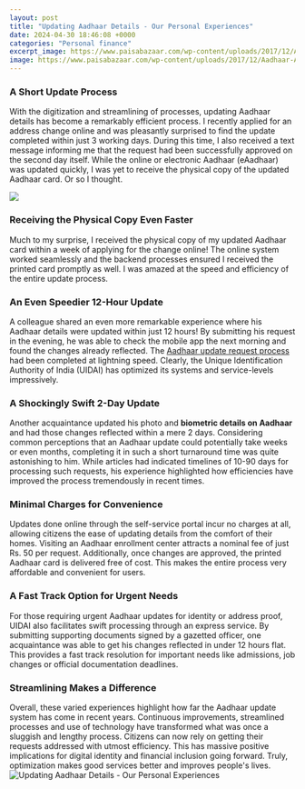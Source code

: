 ```yaml
---
layout: post
title: "Updating Aadhaar Details - Our Personal Experiences"
date: 2024-04-30 18:46:08 +0000
categories: "Personal finance"
excerpt_image: https://www.paisabazaar.com/wp-content/uploads/2017/12/Aadhaar-Address-update-using-Validation-Letter-g.png
image: https://www.paisabazaar.com/wp-content/uploads/2017/12/Aadhaar-Address-update-using-Validation-Letter-g.png
---
```


### A Short Update Process
With the digitization and streamlining of processes, updating Aadhaar details has become a remarkably efficient process. I recently applied for an address change online and was pleasantly surprised to find the update completed within just 3 working days. During this time, I also received a text message informing me that the request had been successfully approved on the second day itself. While the online or electronic Aadhaar (eAadhaar) was updated quickly, I was yet to receive the physical copy of the updated Aadhaar card. Or so I thought. 

![](https://www.kanakkupillai.com/learn/wp-content/uploads/2020/02/update-your-details-in-aadhaar-card.jpg)
### Receiving the Physical Copy Even Faster  
Much to my surprise, I received the physical copy of my updated Aadhaar card within a week of applying for the change online! The online system worked seamlessly and the backend processes ensured I received the printed card promptly as well. I was amazed at the speed and efficiency of the entire update process.
### An Even Speedier 12-Hour Update
A colleague shared an even more remarkable experience where his Aadhaar details were updated within just 12 hours! By submitting his request in the evening, he was able to check the mobile app the next morning and found the changes already reflected. The [Aadhaar update request process](https://store.fi.io.vn/you-can-never-go-wrong-add-to-stories-a-dog-schnauzer-1) had been completed at lightning speed. Clearly, the Unique Identification Authority of India (UIDAI) has optimized its systems and service-levels impressively. 
### A Shockingly Swift 2-Day Update  
Another acquaintance updated his photo and **biometric details on Aadhaar** and had those changes reflected within a mere 2 days. Considering common perceptions that an Aadhaar update could potentially take weeks or even months, completing it in such a short turnaround time was quite astonishing to him. While articles had indicated timelines of 10-90 days for processing such requests, his experience highlighted how efficiencies have improved the process tremendously in recent times.
### Minimal Charges for Convenience
Updates done online through the self-service portal incur no charges at all, allowing citizens the ease of updating details from the comfort of their homes. Visiting an Aadhaar enrollment center attracts a nominal fee of just Rs. 50 per request. Additionally, once changes are approved, the printed Aadhaar card is delivered free of cost. This makes the entire process very affordable and convenient for users.
### A Fast Track Option for Urgent Needs  
For those requiring urgent Aadhaar updates for identity or address proof, UIDAI also facilitates swift processing through an express service. By submitting supporting documents signed by a gazetted officer, one acquaintance was able to get his changes reflected in under 12 hours flat. This provides a fast track resolution for important needs like admissions, job changes or official documentation deadlines.
### Streamlining Makes a Difference  
Overall, these varied experiences highlight how far the Aadhaar update system has come in recent years. Continuous improvements, streamlined processes and use of technology have transformed what was once a sluggish and lengthy process. Citizens can now rely on getting their requests addressed with utmost efficiency. This has massive positive implications for digital identity and financial inclusion going forward. Truly, optimization makes good services better and improves people's lives.
![Updating Aadhaar Details - Our Personal Experiences](https://www.paisabazaar.com/wp-content/uploads/2017/12/Aadhaar-Address-update-using-Validation-Letter-g.png)